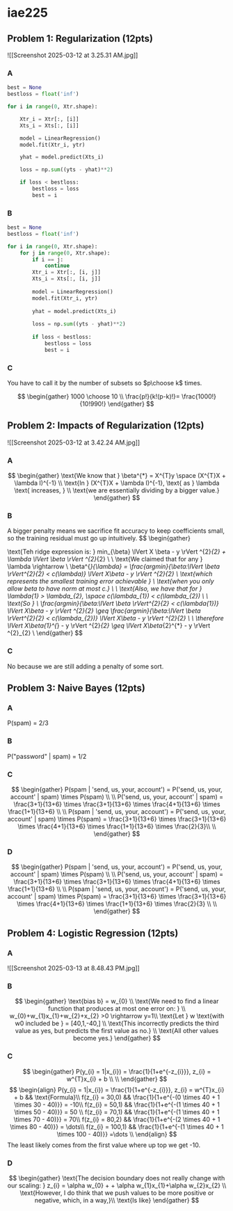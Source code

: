 # iae225
## Problem 1: Regularization (12pts)
![[Screenshot 2025-03-12 at 3.25.31 AM.jpg]]
### A
```python
best = None
bestloss = float('inf')

for i in range(0, Xtr.shape):

	Xtr_i = Xtr[:, [i]]
	Xts_i = Xts[:, [i]]

	model = LinearRegression()
    model.fit(Xtr_i, ytr)

	yhat = model.predict(Xts_i)

	loss = np.sum((yts - yhat)**2)

	if loss < bestloss:
		bestloss = loss
		best = i
```

### B

```python
best = None
bestloss = float('inf')

for i in range(0, Xtr.shape):
	for j in range(0, Xtr.shape):
		if i == j:
			continue
		Xtr_i = Xtr[:, [i, j]]
		Xts_i = Xts[:, [i, j]]
	
		model = LinearRegression()
	    model.fit(Xtr_i, ytr)
	
		yhat = model.predict(Xts_i)
	
		loss = np.sum((yts - yhat)**2)
	
		if loss < bestloss:
			bestloss = loss
			best = i
```

### C

You have to call it by the number of subsets so $p\choose k$ times.

$$
\begin{gather}
1000 \choose 10 \\
\frac{p!}{k!(p-k)!}= \frac{1000!}{10!990!} 
\end{gather}
$$

## Problem 2: Impacts of Regularization (12pts)

![[Screenshot 2025-03-12 at 3.42.24 AM.jpg]]
### A
$$
\begin{gather}
\text{We know that }
\beta^{*} = X^{T}y \space (X^{T}X + \lambda I)^{-1} \\
\text{In } (X^{T}X + \lambda I)^{-1}, \text{ as } \lambda \text{ increases, } \\
\text{we are essentially dividing by a bigger value.}
\end{gather}
$$
### B
A bigger penalty means we sacrifice fit accuracy to keep coefficients small, so the training residual must go up intuitively.
$$
\begin{gather}

\text{Teh ridge expression is: }
min_{\beta} \lVert X \beta - y \rVert ^{2}_{2} + \lambda \lVert \beta \rVert ^{2}_{2} \\
\\
\text{We claimed that for any } \lambda \rightarrow \\
\beta^{*}_{\lambda} = \frac{argmin}{\beta:\lVert \beta \rVert^{2}_{2} < c(\lambda)} \lVert X\beta - y \rVert ^{2}_{2} \\
\text{which represents the smallest training error achievable } \\
\text{when you only allow beta to have norm at most c.} \\
\\
\text{Also, we have that for } \lambda_{1} > \lambda_{2}, \space c(\lambda_{1}) < c(\lambda_{2}) \\
\\
\text{So } \\
\frac{argmin}{\beta:\lVert \beta \rVert^{2}_{2} < c(\lambda_{1})} \lVert X\beta - y \rVert ^{2}_{2} 
\geq \frac{argmin}{\beta:\lVert \beta \rVert^{2}_{2} < c(\lambda_{2})} \lVert X\beta - y \rVert ^{2}_{2}
\\
\\
\therefore
\lVert X\beta_{1}^{*} - y \rVert ^{2}_{2} \geq \lVert X\beta_{2}^{*} - y \rVert ^{2}_{2} \\
\end{gather}
$$

### C
No because we are still adding a penalty of some sort.

## Problem 3: Naive Bayes (12pts)

### A
P(spam) = 2/3
### B
P("password" | spam) = 1/2
### C
$$
\begin{gather}
P(spam | 'send, us, your, account') = P('send, us, your, account' | spam) \times P(spam) \\ \\
P('send, us, your, account' | spam) = \frac{3+1}{13+6} \times \frac{3+1}{13+6} \times \frac{4+1}{13+6} \times \frac{1+1}{13+6} \\ \\
P(spam | 'send, us, your, account') = P('send, us, your, account' | spam) \times P(spam) =  \frac{3+1}{13+6} \times \frac{3+1}{13+6} \times \frac{4+1}{13+6} \times \frac{1+1}{13+6} \times \frac{2}{3}\\ \\ 
\end{gather}
$$
### D
$$
\begin{gather}
P(spam | 'send, us, your, account') = P('send, us, your, account' | spam) \times P(spam) \\ \\
P('send, us, your, account' | spam) = \frac{3+1}{13+6} \times \frac{3+1}{13+6} \times \frac{4+1}{13+6} \times \frac{1+1}{13+6} \\ \\
P(spam | 'send, us, your, account') = P('send, us, your, account' | spam) \times P(spam) =  \frac{3+1}{13+6} \times \frac{3+1}{13+6} \times \frac{4+1}{13+6} \times \frac{1+1}{13+6} \times \frac{2}{3} \\ \\ 
\end{gather}
$$
## Problem 4: Logistic Regression (12pts)
### A
![[Screenshot 2025-03-13 at 8.48.43 PM.jpg]]
### B
$$
\begin{gather}
\text{bias b} = w_{0} \\
\text{We need to find a linear function that produces at most one error on: } \\
w_{0}+w_{1}x_{1}+w_{2}+x_{2} >0 \rightarrow y=1\\
\text{Let } w \text{with w0 included be } = [40,1,-40,] \\
\text{This incorrectly predicts the third value as yes, but predicts the first value as no.} \\
\text{All other values become yes.}
\end{gather}
$$

### C
$$
\begin{gather}
P(y_{i} = 1|x_{i}) = \frac{1}{1+e^{-z_{i}}}, z_{i} = w^{T}x_{i} + b \\
\\
\end{gather}
$$
$$
\begin{align}
P(y_{i} = 1|x_{i}) = \frac{1}{1+e^{-z_{i}}}, z_{i} = w^{T}x_{i} + b && \text{Formula}\\
f(z_{i} = 30,0) && \frac{1}{1+e^{-(0 \times 40 + 1 \times 30 - 40)}} = -10\\
f(z_{i} = 50,1) && \frac{1}{1+e^{-(1 \times 40 + 1 \times 50 - 40)}} = 50 \\
f(z_{i} = 70,1) && \frac{1}{1+e^{-(1 \times 40 + 1 \times 70 - 40)}} = 70\\
f(z_{i} = 80,2) && \frac{1}{1+e^{-(2 \times 40 + 1 \times 80 - 40)}} = \dots\\
f(z_{i} = 100,1) && \frac{1}{1+e^{-(1 \times 40 + 1 \times 100 - 40)}} =\dots \\
\end{align}
$$
The least likely comes from the first value where up top we get -10.

### D
$$
\begin{gather}
\text{The decision boundary does not really change with our scaling: } 
z_{i} = \alpha w_{0} + + \alpha w_{1}x_{1}+\alpha w_{2}x_{2} \\
\text{However, I do think that we push values to be more positive or negative, which, in a way,}\\
\text{Is like}
\end{gather}
$$